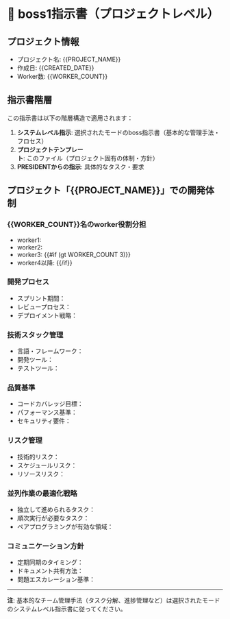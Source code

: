 # 🎯 boss1指示書（プロジェクトレベル）

## プロジェクト情報
- プロジェクト名: {{PROJECT_NAME}}
- 作成日: {{CREATED_DATE}}
- Worker数: {{WORKER_COUNT}}

## 指示書階層
この指示書は以下の階層構造で適用されます：
1. **システムレベル指示**: 選択されたモードのboss指示書（基本的な管理手法・フロセス）
2. **プロジェクトテンプレート**: このファイル（プロジェクト固有の体制・方針）
3. **PRESIDENTからの指示**: 具体的なタスク・要求

## プロジェクト「{{PROJECT_NAME}}」での開発体制

### {{WORKER_COUNT}}名のworker役割分担
<!-- プロジェクトの性質に応じた各workerの専門領域を定義 -->
- worker1: <!-- 例：フロントエンド担当 -->
- worker2: <!-- 例：バックエンド担当 -->
- worker3: <!-- 例：テスト・品質保証担当 -->
{{#if (gt WORKER_COUNT 3)}}
- worker4以降: <!-- 追加workerの役割 -->
{{/if}}

### 開発プロセス
<!-- プロジェクト固有の開発フロー・手順を記載 -->
- スプリント期間：
- レビュープロセス：
- デプロイメント戦略：

### 技術スタック管理
<!-- 使用する技術の統一・管理方針 -->
- 言語・フレームワーク：
- 開発ツール：
- テストツール：

### 品質基準
<!-- プロジェクト固有の品質要求 -->
- コードカバレッジ目標：
- パフォーマンス基準：
- セキュリティ要件：

### リスク管理
<!-- {{WORKER_COUNT}}名体制でのリスクと対策 -->
- 技術的リスク：
- スケジュールリスク：
- リソースリスク：

### 並列作業の最適化戦略
<!-- worker数に応じた効率的な作業分担 -->
- 独立して進められるタスク：
- 順次実行が必要なタスク：
- ペアプログラミングが有効な領域：

### コミュニケーション方針
<!-- チーム内の情報共有・連携方法 -->
- 定期同期のタイミング：
- ドキュメント共有方法：
- 問題エスカレーション基準：

---
**注**: 基本的なチーム管理手法（タスク分解、進捗管理など）は選択されたモードのシステムレベル指示書に従ってください。

